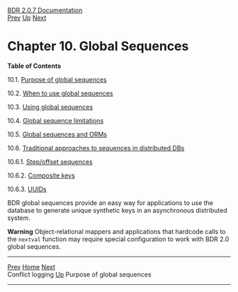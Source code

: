   [BDR 2.0.7 Documentation](README.md)                                                                    
  [Prev](conflicts-logging.md "Conflict logging")   [Up](manual.md)        [Next](global-sequences-purpose.md "Purpose of global sequences")  


# Chapter 10. Global Sequences

**Table of Contents**

10.1. [Purpose of global sequences](global-sequences-purpose.md)

10.2. [When to use global sequences](global-sequences-when.md)

10.3. [Using global sequences](global-sequence-usage.md)

10.4. [Global sequence limitations](global-sequence-limitations.md)

10.5. [Global sequences and ORMs](global-sequences-orms.md)

10.6. [Traditional approaches to sequences in distributed
DBs](global-sequences-alternatives.md)

10.6.1. [Step/offset
sequences](global-sequences-alternatives.md#GLOBAL-SEQUENCES-ALTERNATIVE-STEPOFFSET)

10.6.2. [Composite
keys](global-sequences-alternatives.md#GLOBAL-SEQUENCES-ALTERNATIVE-COMPOSITE)

10.6.3.
[UUIDs](global-sequences-alternatives.md#GLOBAL-SEQUENCES-ALTERNATIVE-UUID)

BDR global sequences provide an easy way for applications to use the
database to generate unique synthetic keys in an asynchronous
distributed system.

  **Warning**
  Object-relational mappers and applications that hardcode calls to the `nextval` function may require special configuration to work with BDR 2.0 global sequences.



  ----------------------------------------------- ----------------------------------- ------------------------------------------------------
  [Prev](conflicts-logging.md)    [Home](README.md)    [Next](global-sequences-purpose.md)  
  Conflict logging                                 [Up](manual.md)                              Purpose of global sequences
  ----------------------------------------------- ----------------------------------- ------------------------------------------------------
